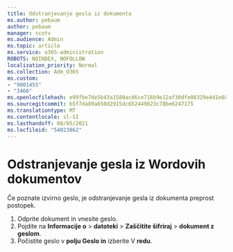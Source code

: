 ```yaml
---
title: Odstranjevanje gesla iz dokumenta
ms.author: pebaum
author: pebaum
manager: scotv
ms.audience: Admin
ms.topic: article
ms.service: o365-administration
ROBOTS: NOINDEX, NOFOLLOW
localization_priority: Normal
ms.collection: Adm_O365
ms.custom:
- "9001455"
- "3466"
ms.openlocfilehash: e99fbe7de5b43a1580acd6ce716b9e12af30dfe08329e4d1e68f843b11d577e2
ms.sourcegitcommit: b5f7da89a650d2915dc652449623c78be6247175
ms.translationtype: MT
ms.contentlocale: sl-SI
ms.lasthandoff: 08/05/2021
ms.locfileid: "54023862"
---
```

# <a name="remove-a-password-from-a-word-document"></a>Odstranjevanje gesla iz Wordovih dokumentov

Če poznate izvirno geslo, je odstranjevanje gesla iz dokumenta preprost postopek.

1. Odprite dokument in vnesite geslo.
2. Pojdite na **Informacije o**  >  **datoteki**  >  **Zaščitite šifriraj**  >  **dokument z geslom**.
3. Počistite geslo v **polju Geslo in** izberite V **redu**.